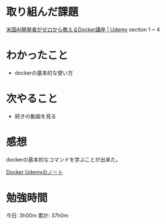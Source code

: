 # 取り組んだ課題
[米国AI開発者がゼロから教えるDocker講座 \| Udemy](https://www.udemy.com/course/aidocker/) section 1 ~ 4

# わかったこと
- dockerの基本的な使い方

# 次やること
- 続きの動画を見る

# 感想
dockerの基本的なコマンドを学ぶことが出来た。

[Docker Udemyのノート](https://github.com/KazumaProject/lecture_notes/blob/master/docker_udemy/docker_udemy.md)

# 勉強時間
今日: 3h00m
累計: 37h0m

